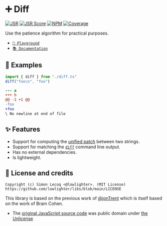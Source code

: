 # ➕ Diff

[![JSR](https://jsr.io/badges/@libs/diff)](https://jsr.io/@libs/diff) [![JSR Score](https://jsr.io/badges/@libs/diff/score)](https://jsr.io/@libs/diff)
[![NPM](https://img.shields.io/npm/v/@lowlighter%2Fdiff?logo=npm&labelColor=cb0000&color=183e4e)](https://www.npmjs.com/package/@lowlighter/diff) [![Coverage](https://libs-coverage.lecoq.io/diff/badge.svg)](https://libs-coverage.lecoq.io/diff)

Use the patience algorithm for practical purposes.

- [`🦕 Playground`](https://libs.lecoq.io/diff)
- [`📚 Documentation`](https://jsr.io/@libs/diff/doc)

## 📑 Examples

```ts
import { diff } from "./diff.ts"
diff("foo\n", "foo")
```

```diff
--- a
+++ b
@@ -1 +1 @@
-foo
+foo
\ No newline at end of file
```

## ✨ Features

- Support for computing the [unified patch](https://opensource.com/article/18/8/diffs-patches) between two strings.
- Support for matching the [`diff`](https://www.man7.org/linux/man-pages/man1/diff.1.html) command line output.
- Has no external dependencies.
- Is lightweight.

## 📜 License and credits

```plaintext
Copyright (c) Simon Lecoq <@lowlighter>. (MIT License)
https://github.com/lowlighter/libs/blob/main/LICENSE
```

This library is based on the previous work of [@jonTrent](https://github.com/jonTrent) which is itself based on the work of Bram Cohen.

- The [original JavaScript source code](https://github.com/jonTrent/PatienceDiff/blob/dev/PatienceDiff.js) was public domain under [the Unlicense](https://raw.githubusercontent.com/jonTrent/PatienceDiff/master/UNLICENSE.txt)
